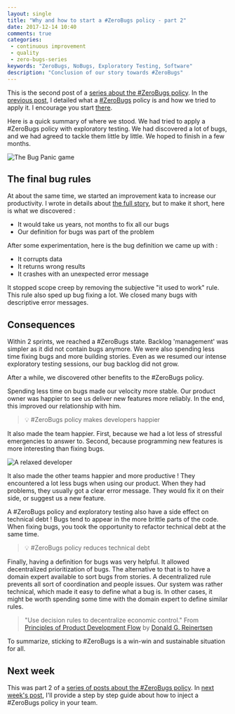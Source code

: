 ```yaml
---
layout: single
title: "Why and how to start a #ZeroBugs policy - part 2"
date: 2017-12-14 10:40
comments: true
categories: 
 - continuous improvement
 - quality
 - zero-bugs-series
keywords: "ZeroBugs, NoBugs, Exploratory Testing, Software"
description: "Conclusion of our story towards #ZeroBugs"
---
```

This is the second post of a [series about the #ZeroBugs policy](/blog/categories/zero-bugs-series/). In the [previous post](/why-and-how-to-start-a-number-zerobugs-policy-part-1/), I detailed what a [#ZeroBugs](http://www.jamesshore.com/Agile-Book/no_bugs.html) policy is and how we tried to apply it. I encourage you start [there](/why-and-how-to-start-a-number-zerobugs-policy-part-1/).

Here is a quick summary of where we stood. We had tried to apply a #ZeroBugs policy with exploratory testing. We had discovered a lot of bugs, and we had agreed to tackle them little by little. We hoped to finish in a few months.

![The Bug Panic game]({{site.url}}{{site.baseurl}}/imgs/2017-11-22-why-and-how-to-start-a-number-zerobugs-policy-part-2/bug-panic.jpg)

## The final bug rules

At about the same time, we started an improvement kata to increase our productivity. I wrote in details about [the full story](/how-we-used-the-improvement-kata-to-gain-25-percent-of-productivity-part-1/), but to make it short, here is what we discovered :

*   It would take us years, not months to fix all our bugs
*   Our definition for bugs was part of the problem

After some experimentation, here is the bug definition we came up with :

*   It corrupts data
*   It returns wrong results
*   It crashes with an unexpected error message

It stopped scope creep by removing the subjective "it used to work" rule. This rule also sped up bug fixing a lot. We closed many bugs with descriptive error messages.

## Consequences

Within 2 sprints, we reached a #ZeroBugs state. Backlog 'management' was simpler as it did not contain bugs anymore. We were also spending less time fixing bugs and more building stories. Even as we resumed our intense exploratory testing sessions, our bug backlog did not grow.

After a while, we discovered other benefits to the #ZeroBugs policy.

Spending less time on bugs made our velocity more stable. Our product owner was happier to see us deliver new features more reliably. In the end, this improved our relationship with him. 

> 💡 #ZeroBugs policy makes developers happier

It also made the team happier. First, because we had a lot less of stressful emergencies to answer to. Second, because programming new features is more interesting than fixing bugs.

![A relaxed developer]({{site.url}}{{site.baseurl}}/imgs/2017-11-22-why-and-how-to-start-a-number-zerobugs-policy-part-2/happy-developer.jpg)

It also made the other teams happier and more productive ! They encountered a lot less bugs when using our product. When they had problems, they usually got a clear error message. They would fix it on their side, or suggest us a new feature.

A #ZeroBugs policy and exploratory testing also have a side effect on technical debt ! Bugs tend to appear in the more brittle parts of the code. When fixing bugs, you took the opportunity to refactor technical debt at the same time.

> 💡 #ZeroBugs policy reduces technical debt

Finally, having a definition for bugs was very helpful. It allowed decentralized prioritization of bugs. The alternative to that is to have a domain expert available to sort bugs from stories. A decentralized rule prevents all sort of coordination and people issues. Our system was rather technical, which made it easy to define what a bug is. In other cases, it might be worth spending some time with the domain expert to define similar rules.

> "Use decision rules to decentralize economic control." From [Principles of Product Development Flow](https://www.amazon.com/Principles-Product-Development-Flow-Generation-ebook/dp/B007TKU0O0/ref=sr_1_1?s=books&ie=UTF8&qid=1511344068&sr=1-1&keywords=reinertsen+flow) by [Donald G. Reinertsen](http://reinertsenassociates.com/) 

To summarize, sticking to #ZeroBugs is a win-win and sustainable situation for all.

## Next week

This was part 2 of a [series of posts about the #ZeroBugs policy](/blog/categories/zero-bugs-series/). In [next week's post](/why-and-how-to-start-a-number-zerobugs-policy-part-3/), I'll provide a step by step guide about how to inject a #ZeroBugs policy in your team.
